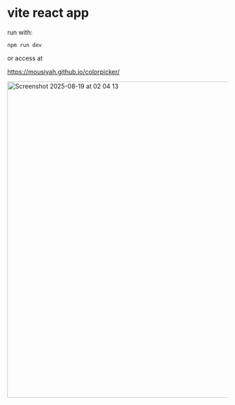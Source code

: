 # vite react app

run with:

```
npm run dev
```
or access at 

<a>https://mousiyah.github.io/colorpicker/</a>

<img width="1352" height="722" alt="Screenshot 2025-08-19 at 02 04 13" src="https://github.com/user-attachments/assets/9c99d8fb-c374-4737-bee0-70bdd32c40b7" />
